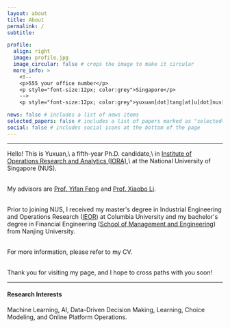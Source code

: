 ```yaml
---
layout: about
title: About
permalink: /
subtitle: 

profile:
  align: right
  image: profile.jpg
  image_circular: false # crops the image to make it circular
  more_info: >
    <!--
    <p>555 your office number</p>
    <p style="font-size:12px; color:grey">Singapore</p>
    -->
    <p style="font-size:12px; color:grey">yuxuan[dot]tang[at]u[dot]nus[dot]edu</p>

news: false # includes a list of news items
selected_papers: false # includes a list of papers marked as "selected={true}"
social: false # includes social icons at the bottom of the page
---
```


---

Hello! This is Yuxuan,\\
a fifth-year Ph.D. candidate,\\
in [Institute of Operations Research and Analytics (IORA)](https://iora.nus.edu.sg/),\\
at the National University of Singapore (NUS). 
<br/>
<br/>

My advisors are [Prof. Yifan Feng](https://sites.google.com/view/yifanfeng/?pli=1&authuser=1) and [Prof. Xiaobo Li](https://sites.google.com/site/lixiaobohome/home?authuser=1). 
<br/>
<br/>

Prior to joining NUS, I received my master's degree in Industrial Engineering and Operations Research ([IEOR](https://ieor.columbia.edu/)) at Columbia University and my bachelor's degree in Financial Engineering ([School of Management and Engineering](https://sme.nju.edu.cn/main.htm)) from Nanjing University. 
<br/>
<br/>

For more information, please refer to my CV. 
<br/>
<br/>


Thank you for visiting my page, and I hope to cross paths with you soon!
<br/>

---

#### Research Interests

Machine Learning, AI, Data-Driven Decision Making, Learning, Choice Modeling, and Online Platform Operations.


<script type='text/javascript' id='clustrmaps' src='//cdn.clustrmaps.com/map_v2.js?cl=ffffff&w=300&t=tt&d=ZjZdVSfDk4Pewin3AFx3d4DA2jsBr9ozYvcJ0_yHSQo&co=2d78ad&cmo=3acc3a&cmn=ff5353&ct=ffffff'></script>


<!--

Put your address / P.O. box / other info right below your picture. You can also disable any of these elements by editing `profile` property of the YAML header of your `_pages/about.md`. Edit `_bibliography/papers.bib` and Jekyll will render your [publications page](/al-folio/publications/) automatically.

Link to your social media connections, too. This theme is set up to use [Font Awesome icons](https://fontawesome.com/) and [Academicons](https://jpswalsh.github.io/academicons/), like the ones below. Add your Facebook, Twitter, LinkedIn, Google Scholar, or just disable all of them.

-->
